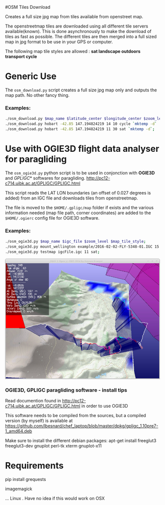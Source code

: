 #OSM Tiles Download

Creates a full size jpg map from tiles available from openstreet map. 

The openstreetmap tiles are downloaded using all different tile servers available(known). This is done asynchronously to make the download of tiles as fast as possible. The different tiles are then merged into a full sized map in jpg format to be use in your GPS or computer.

The following map tile styles are allowed : **sat landscape outdoors transport cycle**

# Generic Use
The ```osm_download.py``` script creates a full size jpg map only and outputs the map path. No other fancy thing.

### Examples:
```bash
./osm_download.py $map_name $latitude_center $longitude_center $zoom_level $distance_in_kms_from_lat_lon_center $map_tile_style $output_dir;
./osm_download.py hobart -42.85 147.194824219 14 10 cycle `mktemp -d` | xargs display;
./osm_download.py hobart -42.85 147.194824219 11 30 sat `mktemp -d`;
```


# Use with OGIE3D flight data analyser for paragliding

The ```osm_ogie3d.py``` python script is to be used in conjonction with **OGIE3D** and *GPLIGC** softwares for paragliding. http://pc12-c714.uibk.ac.at/GPLIGC/GPLIGC.html

This script reads the LAT LON boundaries (an offset of 0.027 degrees is added) from an IGC file and downloads tiles from openstreetmap. 

The file is moved to the ```$HOME/.gpligc/map``` folder if exists and the various information
needed (map file path, corner coordinates) are added to the ```$HOME/.ogierc``` config file for OGIE3D software.

### Examples:
 ```bash
 ./osm_ogie3d.py $map_name $igc_file $zoom_level $map_tile_style;
 ./osm_ogie3d.py mount_wellington example/2016-02-02-FLY-5348-01.IGC 15 outdoors | xargs display;
 ./osm_ogie3d.py testmap igcFile.igc 11 sat;
```

![alt text](example/ogie3d.jpg "ogie3d with elevation and map created with osm_ogie3d.py")

### OGIE3D, GPLIGC paragliding software - install tips
Read documention found in http://pc12-c714.uibk.ac.at/GPLIGC/GPLIGC.html in order to use OGIE3D

This software needs to be compiled from the sources, but a compiled version (by myself) is available at https://github.com/lbesnard/chef_laptop/blob/master/dpkg/gpligc_1.10pre7-1_amd64.deb

Make sure to install the different debian packages:
apt-get install freeglut3 freeglut3-dev gnuplot perl-tk xterm gnuplot-x11



# Requirements
pip install grequests

imagemagick

... Linux . Have no idea if this would work on OSX

